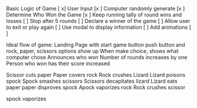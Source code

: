 Basic Logic of Game [ x]
User Input [x ]
Computer randomly generate [x ]
Determine Who Won the Game [x ]
Keep running tally of round wins and losses [ ]
Stop after 5 rounds [ ]
Declare a winner of the game [ ]
Allow user to exit or play again [ ]
Use modal to display information [ ]
Add animations [ ]

Ideal flow of game:
Landing Page with start game button
push button and rock, paper, scissors options show up
When make choice, shows what computer chose
Announces who won
Number of rounds increases by one
Person who won has their score increased

Scissor cuts paper
Paper covers rock 
Rock crushes Lizard
Lizard poisons spock
Spock smashes scissors
Scissors decapitates lizard
Lizard eats paper
paper disproves spock
Apock vaporizes rock
Rock crushes scissor
 



 


spock vaporizes 
